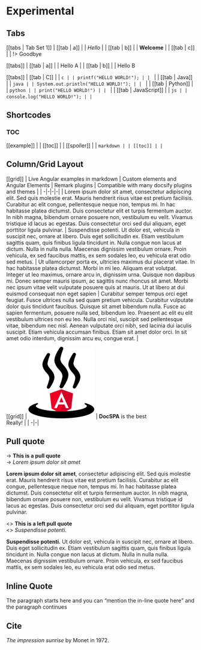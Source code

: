 # Experimental

## Tabs

[[tabs | Tab Set 1]]
| [[tab | a]]
| | *Hello*
|
| [[tab | b]]
| | **Welcome**
|
| [[tab | c]]
| | !> Goodbye

[[tabs]]
| [[tab | a]]
| | Hello A
|
| [[tab | b]]
| | Hello B

[[tabs]]
| [[tab | C]]
| | ```c
| | printf("HELLO WORLD!");
| | ```
|
| [[tab | Java]]
| | ```java
| | System.out.println("HELLO WORLD!");
| | ```
|
| [[tab | Python]]
| | ```python
| | print("HELLO WORLD!")
| | ```
|
| [[tab | JavaScript]]
| | ```js
| | console.log("HELLO WORLD!");
| | ```

## Shortcodes

### TOC

[[example]]
|
| [[toc]]
|
| [[spoiler]]
| | ```markdown
| | [[toc]]
| | ```

## Column/Grid Layout

[[grid]]
| Live Angular examples in markdown | Custom elements and Angular Elements | Remark plugins | Compatible with many docsify plugins and themes |
| -|-|-|-|
| Lorem ipsum dolor sit amet, consectetur adipiscing elit. Sed quis molestie erat. Mauris hendrerit risus vitae est pretium facilisis. Curabitur ac elit congue, pellentesque neque non, tempus mi. In hac habitasse platea dictumst. Duis consectetur elit et turpis fermentum auctor. In nibh magna, bibendum ornare posuere non, vestibulum eu velit. Vivamus tristique id lacus ac egestas. Duis consectetur orci sed dui aliquam, eget porttitor ligula pulvinar. | Suspendisse potenti. Ut dolor est, vehicula in suscipit nec, ornare at libero. Duis eget sollicitudin ex. Etiam vestibulum sagittis quam, quis finibus ligula tincidunt in. Nulla congue non lacus at dictum. Nulla in nulla nulla. Maecenas dignissim vestibulum ornare. Proin vehicula, ex sed faucibus mattis, ex sem sodales leo, eu vehicula erat odio sed metus. | Ut ullamcorper porta ex, ultricies maximus dui placerat vitae. In hac habitasse platea dictumst. Morbi in mi leo. Aliquam erat volutpat. Integer ut leo maximus, ornare arcu in, dignissim urna. Quisque non dapibus mi. Donec semper mauris ipsum, ac sagittis nunc rhoncus sit amet. Morbi nec ipsum vitae velit vulputate posuere quis at mauris. Ut at libero at dui euismod consequat non eget sapien | Curabitur semper tempus orci eget feugiat. Fusce ultrices nulla sed quam pretium vehicula. Curabitur vulputate dolor quis tincidunt faucibus. Quisque sit amet bibendum nulla. Fusce ac sapien fermentum, posuere nulla sed, bibendum leo. Praesent ac elit eu elit vestibulum ultrices non eu leo. Nulla orci nisl, suscipit sed pellentesque vitae, bibendum nec nisl. Aenean vulputate orci nibh, sed lacinia dui iaculis suscipit. Etiam vehicula accumsan finibus. Etiam sit amet dolor orci. In sit amet odio interdum, dignissim arcu eu, congue erat. |

[[grid]]
| ![](./logo.png) | **DocSPA** is the best<br />Really! |
| -|-|

<style>
.markdown-section .custom-block.grid table {
  width: 100%;
}

.markdown-section .custom-block.grid table,
.markdown-section .custom-block.grid tr,
.markdown-section .custom-block.grid th,
.markdown-section .custom-block.grid td {
  border: none;
  vertical-align: top;
}
</style>

## Pull quote

-> **This is a pull quote**  
-> *Lorem ipsum dolor sit amet*

**Lorem ipsum dolor sit amet**, consectetur adipiscing elit. Sed quis molestie erat. Mauris hendrerit risus vitae est pretium facilisis. Curabitur ac elit congue, pellentesque neque non, tempus mi. In hac habitasse platea dictumst. Duis consectetur elit et turpis fermentum auctor. In nibh magna, bibendum ornare posuere non, vestibulum eu velit. Vivamus tristique id lacus ac egestas. Duis consectetur orci sed dui aliquam, eget porttitor ligula pulvinar.

<> **This is a left pull quote**  
<> *Suspendisse potenti.*

**Suspendisse potenti.** Ut dolor est, vehicula in suscipit nec, ornare at libero. Duis eget sollicitudin ex. Etiam vestibulum sagittis quam, quis finibus ligula tincidunt in. Nulla congue non lacus at dictum. Nulla in nulla nulla. Maecenas dignissim vestibulum ornare. Proin vehicula, ex sed faucibus mattis, ex sem sodales leo, eu vehicula erat odio sed metus.

<style>
blockquote.box {
  float: right;
  width: 30%;
  margin: 0.4em 0 0 20px;
  background: #ddf;
  padding: 13px;
}

blockquote.box-left {
  float: left;
  width: 30%;
  background: #ddf;
  margin: 0.4em 20px 0 0;
  padding: 13px;
  border-left: none;
  border-right: 4px solid var(--theme-color, #0074d9);
}
</style>

## Inline Quote

The paragraph starts here and you can <q>mention the in-line quote here</q> and the paragraph continues

## Cite

<cite>The impression sunrise</cite> by Monet in 1972.